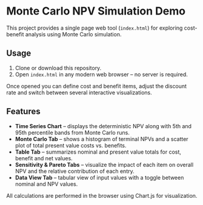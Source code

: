 # Monte Carlo NPV Simulation Demo

This project provides a single page web tool (`index.html`) for exploring cost-benefit analysis using Monte Carlo simulation.

## Usage

1. Clone or download this repository.
2. Open `index.html` in any modern web browser – no server is required.

Once opened you can define cost and benefit items, adjust the discount rate and switch between several interactive visualizations.

## Features

- **Time Series Chart** – displays the deterministic NPV along with 5th and 95th percentile bands from Monte Carlo runs.
- **Monte Carlo Tab** – shows a histogram of terminal NPVs and a scatter plot of total present value costs vs. benefits.
- **Table Tab** – summarizes nominal and present value totals for cost, benefit and net values.
- **Sensitivity & Pareto Tabs** – visualize the impact of each item on overall NPV and the relative contribution of each entry.
- **Data View Tab** – tabular view of input values with a toggle between nominal and NPV values.

All calculations are performed in the browser using Chart.js for visualization.
